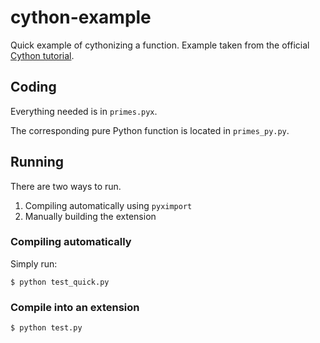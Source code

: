 cython-example
====

Quick example of cythonizing a function. Example taken from the official [Cython tutorial](http://docs.cython.org/src/tutorial/cython_tutorial.html).

## Coding

Everything needed is in `primes.pyx`. 

The corresponding pure Python function is located in `primes_py.py`.

## Running

There are two ways to run. 

1. Compiling automatically using `pyximport`
1. Manually building the extension

### Compiling automatically

Simply run:

```
$ python test_quick.py
```

### Compile into an extension

```
$ python test.py
```
